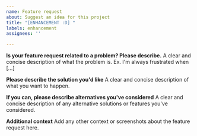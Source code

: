 ```yaml
---
name: Feature request
about: Suggest an idea for this project
title: "[ENHANCEMENT :D] "
labels: enhancement
assignees: ''

---
```


**Is your feature request related to a problem? Please describe.**
A clear and concise description of what the problem is. Ex. I'm always frustrated when [...]

**Please describe the solution you'd like**
A clear and concise description of what you want to happen.

**If you can, please describe alternatives you've considered**
A clear and concise description of any alternative solutions or features you've considered.

**Additional context**
Add any other context or screenshots about the feature request here.
